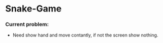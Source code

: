 # Snake-Game
### Current problem:
- Need show hand and move contantly, if not the screen show nothing.